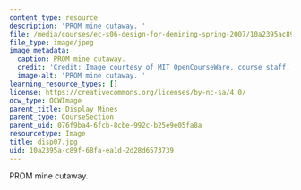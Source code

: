 ```yaml
---
content_type: resource
description: 'PROM mine cutaway. '
file: /media/courses/ec-s06-design-for-demining-spring-2007/10a2395ac89f68faea1d2d28d6573739_disp07.jpg
file_type: image/jpeg
image_metadata:
  caption: PROM mine cutaway.
  credit: 'Credit: Image courtesy of MIT OpenCourseWare, course staff, and students.'
  image-alt: 'PROM mine cutaway. '
learning_resource_types: []
license: https://creativecommons.org/licenses/by-nc-sa/4.0/
ocw_type: OCWImage
parent_title: Display Mines
parent_type: CourseSection
parent_uid: 076f9ba4-6fcb-8cbe-992c-b25e9e05fa8a
resourcetype: Image
title: disp07.jpg
uid: 10a2395a-c89f-68fa-ea1d-2d28d6573739
---
```

PROM mine cutaway. 